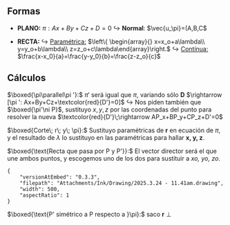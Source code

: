  
## Formas

- **PLANO:** $\pi : Ax+By+Cz+D=0$
	$\hookrightarrow$ **Normal**: $\vec{u_\pi}=(A,B,C$

- **RECTA:**
	$\hookrightarrow$ <u>Paramétrica:</u> $\left\{ \begin{array}{} x=x_o+a\lambda\\ y=y_o+b\lambda\\ z=z_o+c\lambda\end{array}\right.$
	$\hookrightarrow$ <u>Contínua:</u> $\frac{x-x_0}{a}=\frac{y-y_0}{b}=\frac{z-z_o}{c}$

  

## Cálculos


$\boxed{\pi\parallel\pi '}:$ $\pi '$ será igual que $\pi$, variando sólo **D** $\rightarrow [\pi ': Ax+By+Cz+\textcolor{red}{D'}=0]$
	$\hookrightarrow$ Nos piden también que $\boxed{\pi'\ni P}$, sustituyo $x,\, y,\, z$ por las coordenadas del punto para resolver la nueva $\textcolor{red}{D'}\;\rightarrow AP_x+BP_y+CP_z+D'=0$

$\boxed{Corte\; r\; y\; \pi}:$  Sustituyo paramétricas de **r** en ecuación de $\pi$,  y el resultado de $\lambda$ lo sustituyo en las paramétricas para hallar **x, y, z**.

$\boxed{\text{Recta que pasa por P y P'}}:$ El vector director será el que une ambos puntos, y escogemos uno de los dos para sustituir a *xo, yo, zo*. 

```handdrawn-ink
{
	"versionAtEmbed": "0.3.3",
	"filepath": "Attachments/Ink/Drawing/2025.3.24 - 11.41am.drawing",
	"width": 500,
	"aspectRatio": 1
}
```


$\boxed{\text{P' simétrico a P respecto a }\pi}:$ saco **r** $\perp$ 